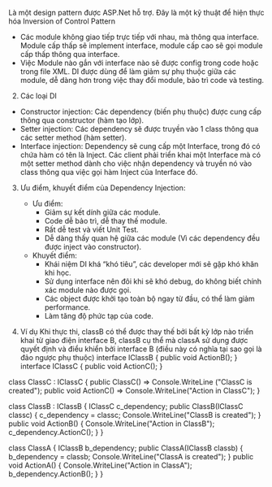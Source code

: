 Là một design pattern được ASP.Net hỗ trợ. Đây là một kỹ thuật để hiện thực hóa Inversion of Control Pattern
- Các module không giao tiếp trực tiếp với nhau, mà thông qua interface. Module cấp thấp sẽ implement interface, module cấp cao sẽ gọi module cấp thấp thông qua interface.
- Việc Module nào gắn với interface nào sẽ được config trong code hoặc trong file XML.
DI được dùng để làm giảm sự phụ thuộc giữa các module, dễ dàng hơn trong việc thay đổi module, bảo trì code và testing.

2. Các loại DI
- Constructor injection: Các dependency (biến phụ thuộc) được cung cấp thông qua constructor (hàm tạo lớp).
- Setter injection: Các dependency sẽ được truyền vào 1 class thông qua các setter method (hàm setter).
- Interface injection: Dependency sẽ cung cấp một Interface, trong đó có chứa hàm có tên là Inject. Các client phải triển khai một Interface mà có một setter method dành cho việc nhận dependency và truyền nó vào class thông qua việc gọi hàm Inject của Interface đó.

3. Ưu điểm, khuyết điểm của Dependency Injection:
    - Ưu điểm:
        + Giảm sự kết dính giữa các module.
        + Code dễ bảo trì, dễ thay thế module.
        + Rất dễ test và viết Unit Test.
        + Dễ dàng thấy quan hệ giữa các module (Vì các dependency đều được inject vào constructor).
    - Khuyết điểm:
        + Khái niệm DI khá “khó tiêu”, các developer mới sẽ gặp khó khăn khi học.
        + Sử dụng interface nên đôi khi sẽ khó debug, do không biết chính xác module nào được gọi.
        + Các object được khởi tạo toàn bộ ngay từ đầu, có thể làm giảm performance.
        + Làm tăng độ phức tạp của code.


4. Ví dụ
Khi thực thi, classB có thể được thay thế bởi bất kỳ lớp nào triển khai từ giao điện interface B, classB cụ thể mà classA sử dụng được quyết định và điểu khiển bởi interface B (điều này có nghĩa tại sao gọi là đảo ngược phụ thuộc)
interface IClassB {
    public void ActionB();
}
interface IClassC {
    public void ActionC();
}

class ClassC : IClassC {
    public ClassC() => Console.WriteLine ("ClassC is created");
    public void ActionC() => Console.WriteLine("Action in ClassC");
}

class ClassB : IClassB {
    IClassC c_dependency;
    public ClassB(IClassC classc)
    {
        c_dependency = classc;
        Console.WriteLine("ClassB is created");
    }
    public void ActionB()
    {
        Console.WriteLine("Action in ClassB");
        c_dependency.ActionC();
    }
}


class ClassA {
    IClassB b_dependency;
    public ClassA(IClassB classb)
    {
        b_dependency = classb;
        Console.WriteLine("ClassA is created");
    }
    public void ActionA()
    {
        Console.WriteLine("Action in ClassA");
        b_dependency.ActionB();
    }
}